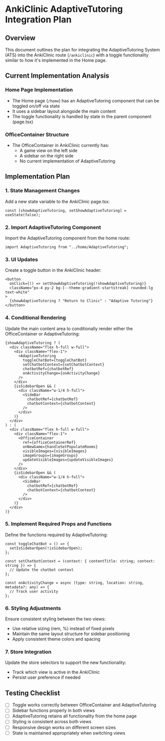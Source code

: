 # AnkiClinic AdaptiveTutoring Integration Plan

## Overview
This document outlines the plan for integrating the AdaptiveTutoring System (ATS) into the AnkiClinic route (`/ankiclinic`) with a toggle functionality similar to how it's implemented in the Home page.

## Current Implementation Analysis

### Home Page Implementation
- The Home page (`/home`) has an AdaptiveTutoring component that can be toggled on/off via state
- It uses a sidebar layout alongside the main content
- The toggle functionality is handled by state in the parent component (page.tsx)

### OfficeContainer Structure
- The OfficeContainer in AnkiClinic currently has:
  - A game view on the left side 
  - A sidebar on the right side
  - No current implementation of AdaptiveTutoring

## Implementation Plan

### 1. State Management Changes

Add a new state variable to the AnkiClinic page.tsx:
```tsx
const [showAdaptiveTutoring, setShowAdaptiveTutoring] = useState(false);
```

### 2. Import AdaptiveTutoring Component

Import the AdaptiveTutoring component from the home route:
```tsx
import AdaptiveTutoring from "../home/AdaptiveTutoring";
```

### 3. UI Updates

Create a toggle button in the AnkiClinic header:
```tsx
<button 
  onClick={() => setShowAdaptiveTutoring(!showAdaptiveTutoring)}
  className="px-4 py-2 bg-[--theme-gradient-startstreak] rounded-lg text-white"
>
  {showAdaptiveTutoring ? "Return to Clinic" : "Adaptive Tutoring"}
</button>
```

### 4. Conditional Rendering

Update the main content area to conditionally render either the OfficeContainer or AdaptiveTutoring:
```tsx
{showAdaptiveTutoring ? (
  <div className="flex h-full w-full">
    <div className="flex-1">
      <AdaptiveTutoring
        toggleChatBot={toggleChatBot}
        setChatbotContext={setChatbotContext}
        chatbotRef={chatbotRef}
        onActivityChange={onActivityChange}
      />
    </div>
    {isSidebarOpen && (
      <div className="w-1/4 h-full">
        <SideBar
          chatbotRef={chatbotRef}
          chatbotContext={chatbotContext}
        />
      </div>
    )}
  </div>
) : (
  <div className="flex h-full w-full">
    <div className="flex-1">
      <OfficeContainer
        ref={officeContainerRef}
        onNewGame={handleSetPopulateRooms}
        visibleImages={visibleImages}
        imageGroups={imageGroups}
        updateVisibleImages={updateVisibleImages}
      />
    </div>
    {isSidebarOpen && (
      <div className="w-1/4 h-full">
        <SideBar
          chatbotRef={chatbotRef}
          chatbotContext={chatbotContext}
        />
      </div>
    )}
  </div>
)}
```

### 5. Implement Required Props and Functions

Define the functions required by AdaptiveTutoring:
```tsx
const toggleChatBot = () => {
  setIsSidebarOpen(!isSidebarOpen);
};

const setChatbotContext = (context: { contentTitle: string; context: string }) => {
  // Update the chatbot context
};

const onActivityChange = async (type: string, location: string, metadata?: any) => {
  // Track user activity
};
```

### 6. Styling Adjustments

Ensure consistent styling between the two views:
- Use relative sizing (rem, %) instead of fixed pixels
- Maintain the same layout structure for sidebar positioning
- Apply consistent theme colors and spacing

### 7. Store Integration

Update the store selectors to support the new functionality:
- Track which view is active in the AnkiClinic
- Persist user preference if needed

## Testing Checklist

- [ ] Toggle works correctly between OfficeContainer and AdaptiveTutoring
- [ ] Sidebar functions properly in both views
- [ ] AdaptiveTutoring retains all functionality from the home page
- [ ] Styling is consistent across both views
- [ ] Responsive design works on different screen sizes
- [ ] State is maintained appropriately when switching views
